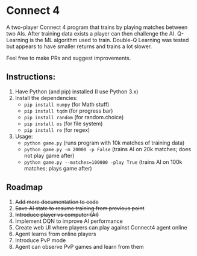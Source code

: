 # Connect 4

A two-player Connect 4 program that trains by playing matches between two AIs. After training data exists a player can then challenge the AI. Q-Learning is the ML algorithm used to train. Double-Q Learning was tested but appears to have smaller returns and trains a lot slower.

Feel free to make PRs and suggest improvements.

## Instructions:
1. Have Python (and pip) installed (I use Python 3.x)
2. Install the dependencies:
    - `pip install numpy` (for Math stuff)
    - `pip install tqdm` (for progress bar)
    - `pip install random` (for random.choice)
    - `pip install os` (for file system)
    - `pip install re` (for regex)
3. Usage: 
    - `python game.py` (runs program with 10k matches of training data)
    - `python game.py -m 20000 -p False` (trains AI on 20k matches; does not play game after)
    - `python game.py --matches=100000 -play True` (trains AI on 100k matches; plays game after)

## Roadmap
1. ~~Add more documentation to code~~
2. ~~Save AI state to resume training from previous point~~
3. ~~Introduce player vs computer (AI)~~
4. Implement DQN to improve AI performance
5. Create web UI where players can play against Connect4 agent online
6. Agent learns from online players
7. Introduce PvP mode 
8. Agent can observe PvP games and learn from them